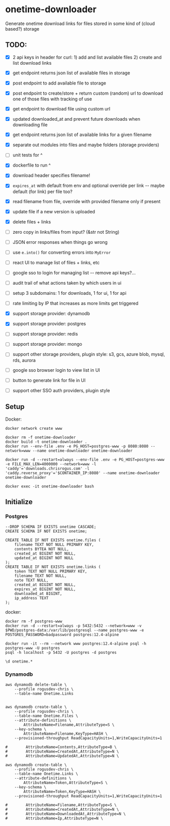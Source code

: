 # onetime-downloader
Generate onetime download links for files stored in some kind of (cloud based?) storage

## TODO:
- [x] 2 api keys in header for curl: 1) add and list available files 2) create and list download links
- [x] get endpoint returns json list of available files in storage
- [x] post endpoint to add available file to storage
- [x] post endpoint to create/store + return custom (random) url to download one of those files with tracking of use
- [x] get endpoint to download file using custom url
- [x] updated downloaded_at and prevent future downloads when downloading file
- [x] get endpoint returns json list of available links for a given filename
- [x] separate out modules into files and maybe folders (storage providers)
- [ ] unit tests for ^
- [x] dockerfile to run ^
- [x] download header specifies filename!
- [x] `expires_at` with default from env and optional override per link -- maybe default (for link) per file too?
- [x] read filename from file, override with provided filename only if present
- [x] update file if a new version is uploaded
- [x] delete files + links
- [ ] zero copy in links/files from input? (&str not String)
- [ ] JSON error responses when things go wrong
- [ ] use `e.into()` for converting errors into `MyError`
- [ ] react UI to manage list of files + links, etc
- [ ] google sso to login for managing list -- remove api keys?...
- [ ] audit trail of what actions taken by which users in ui
- [ ] setup 3 subdomains: 1 for downloads, 1 for ui, 1 for api

- [ ] rate limiting by IP that increases as more limits get triggered
- [x] support storage provider: dynamodb
- [x] support storage provider: postgres
- [ ] support storage provider: redis
- [ ] support storage provider: mongo
- [ ] support other storage providers, plugin style: s3, gcs, azure blob, mysql, rds, aurora

- [ ] google sso browser login to view list in UI
- [ ] button to generate link for file in UI
- [ ] support other SSO auth providers, plugin style


## Setup

Docker:
```
docker network create www

docker rm -f onetime-downloader
docker build -t onetime-downloader .
docker run --env-file .env -e PG_HOST=postgres-www -p 8080:8080 --network=www --name onetime-downloader onetime-downloader

docker run -d --restart=always --env-file .env -e PG_HOST=postgres-www -e FILE_MAX_LEN=4000000 --network=www -l 'caddy'='downloads.chrisrogus.com' -l 'caddy.reverse_proxy'='$CONTAINER_IP:8080' --name onetime-downloader onetime-downloader

docker exec -it onetime-downloader bash
```

## Initialize

### Postgres

```
--DROP SCHEMA IF EXISTS onetime CASCADE;
CREATE SCHEMA IF NOT EXISTS onetime;

CREATE TABLE IF NOT EXISTS onetime.files (
    filename TEXT NOT NULL PRIMARY KEY,
    contents BYTEA NOT NULL,
    created_at BIGINT NOT NULL,
    updated_at BIGINT NOT NULL
);
CREATE TABLE IF NOT EXISTS onetime.links (
    token TEXT NOT NULL PRIMARY KEY,
    filename TEXT NOT NULL,
    note TEXT NULL,
    created_at BIGINT NOT NULL,
    expires_at BIGINT NOT NULL,
    downloaded_at BIGINT,
    ip_address TEXT
);
```

docker:
```
docker rm -f postgres-www
docker run -d --restart=always -p 5432:5432 --network=www -v $PWD/postgres-data:/var/lib/postgresql --name postgres-www -e POSTGRES_PASSWORD=badpassword postgres:12.4-alpine

docker run -it --rm --network www postgres:12.4-alpine psql -h postgres-www -U postgres
psql -h localhost -p 5432 -U postgres -d postgres

\d onetime.*
```

### Dynamodb

```
aws dynamodb delete-table \
    --profile rogusdev-chris \
    --table-name Onetime.Links


aws dynamodb create-table \
    --profile rogusdev-chris \
    --table-name Onetime.Files \
    --attribute-definitions \
        AttributeName=Filename,AttributeType=S \
    --key-schema \
        AttributeName=Filename,KeyType=HASH \
    --provisioned-throughput ReadCapacityUnits=1,WriteCapacityUnits=1

#        AttributeName=Contents,AttributeType=B \
#        AttributeName=CreatedAt,AttributeType=N \
#        AttributeName=UpdatedAt,AttributeType=N \

aws dynamodb create-table \
    --profile rogusdev-chris \
    --table-name Onetime.Links \
    --attribute-definitions \
        AttributeName=Token,AttributeType=S \
    --key-schema \
        AttributeName=Token,KeyType=HASH \
    --provisioned-throughput ReadCapacityUnits=1,WriteCapacityUnits=1

#        AttributeName=Filename,AttributeType=S \
#        AttributeName=CreatedAt,AttributeType=N \
#        AttributeName=DownloadedAt,AttributeType=N \
#        AttributeName=Ip,AttributeType=N \
```
